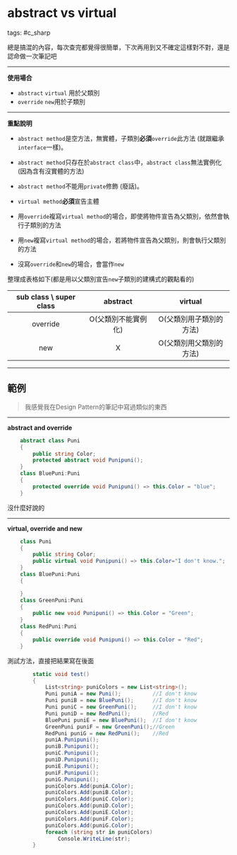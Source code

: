 # abstract vs virtual

tags: #c_sharp

總是搞混的內容，每次查完都覺得很簡單，下次再用到又不確定這樣對不對，還是認命做一次筆記吧

---

**使用場合**

* `abstract` `virtual` 用於父類別
* `override` `new`用於子類別

---

**重點說明**

* `abstract method`是空方法，無實體，子類別**必須**`override`此方法 (就跟繼承`interface`一樣)。
* `abstract method`只存在於`abstract class`中，`abstract class`無法實例化 (因為含有沒實體的方法)
* `abstract method`不能用`private`修飾 (廢話)。

* `virtual method`**必須**宣告主體
* 用`override`複寫`virtual method`的場合，即使將物件宣告為父類別，依然會執行子類別的方法
* 用`new`複寫`virtual method`的場合，若將物件宣告為父類別，則會執行父類別的方法
* 沒寫`override`和`new`的場合，會當作`new`



整理成表格如下(都是用以父類別宣告`new`子類別的建構式的觀點看的)

| sub class \ super class |      abstract       |         virtual         |
| :---------------------: | :-----------------: | :---------------------: |
|        override         | O(父類別不能實例化) | O(父類別用子類別的方法) |
|           new           |          X          | O(父類別用父類別的方法) |

---

## 範例

>  我感覺我在Design Pattern的筆記中寫過類似的東西

---

**abstract and override**

```c#
    abstract class Puni
    {
        public string Color;
        protected abstract void Punipuni();
    }
    class BluePuni:Puni
    {
        protected override void Punipuni() => this.Color = "blue";
    }
```

沒什麼好說的

---

**virtual, override and new**

```C#
    class Puni
    {
        public string Color;
        public virtual void Punipuni() => this.Color="I don't know.";
    }
    class BluePuni:Puni
    {

    }
    class GreenPuni:Puni
    {
        public new void Punipuni() => this.Color = "Green";
    }
    class RedPuni:Puni
    {
        public override void Punipuni() => this.Color = "Red";
    }
```

測試方法，直接把結果寫在後面

```C#
        static void test()
        {
            List<string> puniColors = new List<string>();
            Puni puniA = new Puni();          //I don't know
            Puni puniB = new BluePuni();      //I don't know
            Puni puniC = new GreenPuni();     //I don't know
            Puni puniD = new RedPuni();       //Red
            BluePuni puniE = new BluePuni();  //I don't know
            GreenPuni puniF = new GreenPuni();//Green
            RedPuni puniG = new RedPuni();    //Red
            puniA.Punipuni();
            puniB.Punipuni();
            puniC.Punipuni();
            puniD.Punipuni();
            puniE.Punipuni();
            puniF.Punipuni();
            puniG.Punipuni();
            puniColors.Add(puniA.Color);
            puniColors.Add(puniB.Color);
            puniColors.Add(puniC.Color);
            puniColors.Add(puniD.Color);
            puniColors.Add(puniE.Color);
            puniColors.Add(puniF.Color);
            puniColors.Add(puniG.Color);
            foreach (string str in puniColors)
                Console.WriteLine(str);
        }
```

